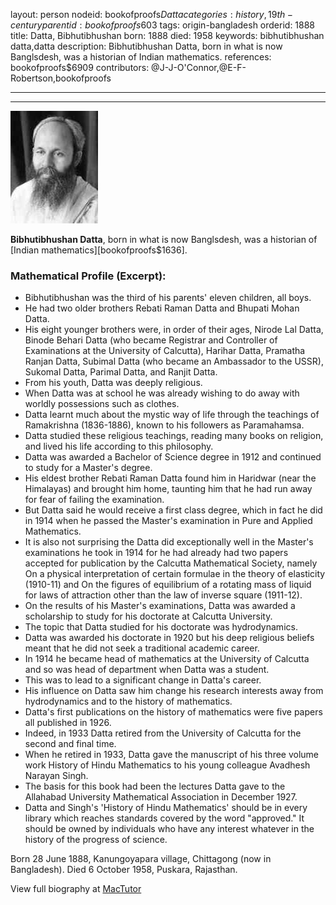 layout: person
nodeid: bookofproofs$Datta
categories: history,19th-century
parentid: bookofproofs$603
tags: origin-bangladesh
orderid: 1888
title: Datta, Bibhutibhushan
born: 1888
died: 1958
keywords: bibhutibhushan datta,datta
description: Bibhutibhushan Datta, born in what is now Banglsdesh, was a historian of Indian mathematics.
references: bookofproofs$6909
contributors: @J-J-O'Connor,@E-F-Robertson,bookofproofs

---



---

![Datta.jpg](https://github.com/bookofproofs/bookofproofs.github.io/blob/main/_sources/_assets/images/portraits/Datta.jpg?raw=true)

**Bibhutibhushan Datta**, born in what is now Banglsdesh, was a historian of [Indian mathematics][bookofproofs$1636].

### Mathematical Profile (Excerpt):
* Bibhutibhushan was the third of his parents' eleven children, all boys.
* He had two older brothers Rebati Raman Datta and Bhupati Mohan Datta.
* His eight younger brothers were, in order of their ages, Nirode Lal Datta, Binode Behari Datta (who became Registrar and Controller of Examinations at the University of Calcutta), Harihar Datta, Pramatha Ranjan Datta, Subimal Datta (who became an Ambassador to the USSR), Sukomal Datta, Parimal Datta, and Ranjit Datta.
* From his youth, Datta was deeply religious.
* When Datta was at school he was already wishing to do away with worldly possessions such as clothes.
* Datta learnt much about the mystic way of life through the teachings of Ramakrishna (1836-1886), known to his followers as Paramahamsa.
* Datta studied these religious teachings, reading many books on religion, and lived his life according to this philosophy.
* Datta was awarded a Bachelor of Science degree in 1912 and continued to study for a Master's degree.
* His eldest brother Rebati Raman Datta found him in Haridwar (near the Himalayas) and brought him home, taunting him that he had run away for fear of failing the examination.
* But Datta said he would receive a first class degree, which in fact he did in 1914 when he passed the Master's examination in Pure and Applied Mathematics.
* It is also not surprising the Datta did exceptionally well in the Master's examinations he took in 1914 for he had already had two papers accepted for publication by the Calcutta Mathematical Society, namely On a physical interpretation of certain formulae in the theory of elasticity (1910-11) and On the figures of equilibrium of a rotating mass of liquid for laws of attraction other than the law of inverse square (1911-12).
* On the results of his Master's examinations, Datta was awarded a scholarship to study for his doctorate at Calcutta University.
* The topic that Datta studied for his doctorate was hydrodynamics.
* Datta was awarded his doctorate in 1920 but his deep religious beliefs meant that he did not seek a traditional academic career.
* In 1914 he became head of mathematics at the University of Calcutta and so was head of department when Datta was a student.
* This was to lead to a significant change in Datta's career.
* His influence on Datta saw him change his research interests away from hydrodynamics and to the history of mathematics.
* Datta's first publications on the history of mathematics were five papers all published in 1926.
* Indeed, in 1933 Datta retired from the University of Calcutta for the second and final time.
* When he retired in 1933, Datta gave the manuscript of his three volume work History of Hindu Mathematics to his young colleague Avadhesh Narayan Singh.
* The basis for this book had been the lectures Datta gave to the Allahabad University Mathematical Association in December 1927.
* Datta and Singh's 'History of Hindu Mathematics' should be in every library which reaches standards covered by the word "approved." It should be owned by individuals who have any interest whatever in the history of the progress of science.

Born 28 June 1888, Kanungoyapara village, Chittagong (now in Bangladesh). Died 6 October 1958, Puskara, Rajasthan.

View full biography at [MacTutor](https://mathshistory.st-andrews.ac.uk/Biographies/Datta/)
